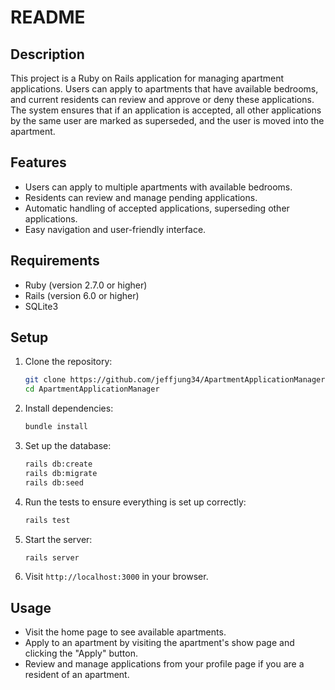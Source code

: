 # README


## Description
This project is a Ruby on Rails application for managing apartment applications. Users can apply to apartments that have available bedrooms, and current residents can review and approve or deny these applications. The system ensures that if an application is accepted, all other applications by the same user are marked as superseded, and the user is moved into the apartment.

## Features
- Users can apply to multiple apartments with available bedrooms.
- Residents can review and manage pending applications.
- Automatic handling of accepted applications, superseding other applications.
- Easy navigation and user-friendly interface.

## Requirements
- Ruby (version 2.7.0 or higher)
- Rails (version 6.0 or higher)
- SQLite3

## Setup
1. Clone the repository:
    ```sh
    git clone https://github.com/jeffjung34/ApartmentApplicationManager.git
    cd ApartmentApplicationManager
    ```

2. Install dependencies:
    ```sh
    bundle install
    ```

3. Set up the database:
    ```sh
    rails db:create
    rails db:migrate
    rails db:seed
    ```

4. Run the tests to ensure everything is set up correctly:
    ```sh
    rails test
    ```

5. Start the server:
    ```sh
    rails server
    ```

6. Visit `http://localhost:3000` in your browser.

## Usage
- Visit the home page to see available apartments.
- Apply to an apartment by visiting the apartment's show page and clicking the "Apply" button.
- Review and manage applications from your profile page if you are a resident of an apartment.
